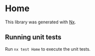 # Home

This library was generated with [Nx](https://nx.dev).

## Running unit tests

Run `nx test Home` to execute the unit tests.
